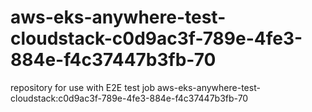 # aws-eks-anywhere-test-cloudstack-c0d9ac3f-789e-4fe3-884e-f4c37447b3fb-70
repository for use with E2E test job aws-eks-anywhere-test-cloudstack:c0d9ac3f-789e-4fe3-884e-f4c37447b3fb-70
